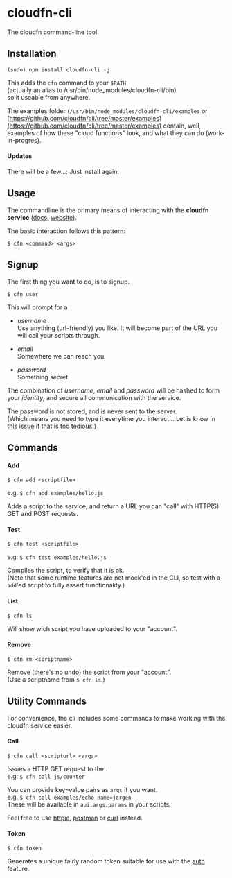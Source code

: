 # cloudfn-cli

The cloudfn command-line tool

## Installation

	(sudo) npm install cloudfn-cli -g

This adds the `cfn` command to your `$PATH`  
(actually an alias to /usr/bin/node_modules/cloudfn-cli/bin)  
so it useable from anywhere.

The examples folder (`/usr/bin/node_modules/cloudfn-cli/examples` or [https://github.com/cloudfn/cli/tree/master/examples](https://github.com/cloudfn/cli/tree/master/examples) contain, well, examples of how these "cloud functions" look, and what they can do (work-in-progres).

#### Updates

There will be a few...: Just install again.

## Usage

The commandline is the primary means of interacting with the **cloudfn service** ([docs](), [website]()).  

The basic interaction follows this pattern:

	$ cfn <command> <args>


## Signup

The first thing you want to do, is to signup.

	$ cfn user

This will prompt for a  
- *username*  
Use anything (url-friendly) you like. It will become part of the URL you will call your scripts through.

- *email*  
Somewhere we can reach you.

- *password*  
Something secret.

The combination of *username*, *email* and *password* will be hashed to form your *identity*, and secure all communication with the service.  

The password is not stored, and is never sent to the server.  
(Which means you need to type it everytime you interact... Let is know in [this issue]() if that is too tedious.)

## Commands

#### Add

	$ cfn add <scriptfile>

e.g: `$ cfn add examples/hello.js`

 Adds a script to the service, and return a URL you can "call" with HTTP(S) GET and POST requests.


#### Test

	$ cfn test <scriptfile>

e.g: `$ cfn test examples/hello.js`

Compiles the script, to verify that it is ok.  
(Note that some runtime features are not mock'ed in the CLI, so test with a `add`'ed script to fully assert functionality.)

#### List

	$ cfn ls

Will show wich script you have uploaded to your "account".

#### Remove

	$ cfn rm <scriptname>

Remove (there's no undo) the script from your "account".  
(Use a scriptname from `$ cfn ls`.)


## Utility Commands

For convenience, the cli includes some commands to make working with the cloudfn service easier.

#### Call

	$ cfn call <scripturl> <args>

Issues a HTTP GET request to the <scripturl>.  
e.g: `$ cfn call js/counter `

You can provide key=value pairs as `args` if you want.   
e.g. `$ cfn call examples/echo name=jorgen`  
These will be available in `api.args.params` in your scripts.

Feel free to use [httpie](), [postman]() or [curl]() instead.


#### Token

	$ cfn token

Generates a unique fairly random token suitable for use with the [auth]() feature.
